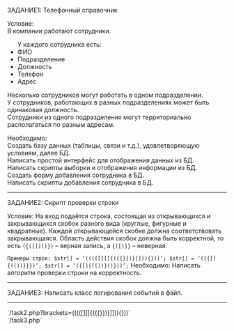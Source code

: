 ЗАДАНИЕ1: Телефонный справочник

Условие:<br>
В компании работают сотрудники.<br>
<ul>
У каждого сотрудника есть:
<li>ФИО</li>
<li>Подразделение</li>
<li>Должность</li>
<li>Телефон</li>
<li>Адрес</li>
</ul>
Несколько сотрудников могут работать в одном подразделении.<br>
У сотрудников, работающих в разных подразделениях может быть одинаковая должность.<br>
Сотрудники из одного подразделения могут территориально располагаться по разным адресам.<br>

Необходимо:<br>
Создать базу данных (таблицы, связи и т.д.), удовлетворяющую условиям, далее БД.<br>
Написать простой интерфейс для отображения данных из БД.<br>
Написать скрипты выборки и отображения информации из БД.<br>
Создать форму добавления сотрудника в БД.<br>
Написать скрипты добавления сотрудника в БД.
<hr>
ЗАДАНИЕ2: Скрипт проверки строки

Условие:
На вход подаётся строка, состоящая из открывающихся и закрывающихся скобок разного вида
(круглые, фигурные и квадратные). Каждой открывающейся скобке должна соответствовать
закрывающаяся. Область действия скобок должна быть корректной, то есть `({([])()})` – верная
запись, а `{([)]}` – неверная.

`Примеры строк:
$str[] = ‘(((([][[{({{}})}]])){}))’;
$str[] = ‘({{[]{(())}}})’;
$str[] = ‘({[]{(())}()}))’;`
Необходимо:
Написать алгоритм проверки строки на корректность.
<hr>
ЗАДАНИЕ3: Написать класс логирования событий в файл.

<hr>
`/task2.php?brackets=(((([][[{({{}})}]])){}))`<br>
`/task3.php`